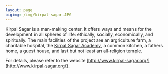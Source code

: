 ```yaml
---
layout: page
bigimg: /img/kirpal-sagar.JPG
---
```


Kirpal Sagar is a man-making center. It offers ways and means for the development
in all spheres of life: ethically, socially, economically, and spiritually.
The main facilities of the project are an argriculture farm, a charitable hospital,
the [Kirpal Sagar Academy](http://kirpalsagaracademy.com/), a common kitchen, a fathers home, a guest house, and last but not least an all-religion temple.

For details, please refer to the website [http://www.kirpal-sagar.org/](http://www.kirpal-sagar.org/).
